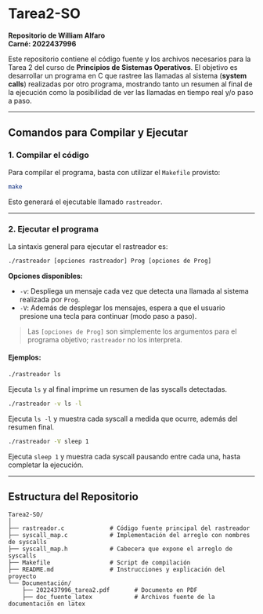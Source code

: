 # Tarea2-SO

**Repositorio de William Alfaro**  
**Carné: 2022437996**

Este repositorio contiene el código fuente y los archivos necesarios para la Tarea 2 del curso de **Principios de Sistemas Operativos**. El objetivo es desarrollar un programa en C que rastree las llamadas al sistema (**system calls**) realizadas por otro programa, mostrando tanto un resumen al final de la ejecución como la posibilidad de ver las llamadas en tiempo real y/o paso a paso.

---

## Comandos para Compilar y Ejecutar

### 1. Compilar el código

Para compilar el programa, basta con utilizar el `Makefile` provisto:

```bash
make
```

Esto generará el ejecutable llamado `rastreador`.

---

### 2. Ejecutar el programa

La sintaxis general para ejecutar el rastreador es:

```bash
./rastreador [opciones rastreador] Prog [opciones de Prog]
```

**Opciones disponibles:**

- `-v`: Despliega un mensaje cada vez que detecta una llamada al sistema realizada por `Prog`.
- `-V`: Además de desplegar los mensajes, espera a que el usuario presione una tecla para continuar (modo paso a paso).

> Las `[opciones de Prog]` son simplemente los argumentos para el programa objetivo; `rastreador` no los interpreta.

#### Ejemplos:

```bash
./rastreador ls
```

Ejecuta `ls` y al final imprime un resumen de las syscalls detectadas.

```bash
./rastreador -v ls -l
```

Ejecuta `ls -l` y muestra cada syscall a medida que ocurre, además del resumen final.

```bash
./rastreador -V sleep 1
```

Ejecuta `sleep 1` y muestra cada syscall pausando entre cada una, hasta completar la ejecución.

---

## Estructura del Repositorio

```
Tarea2-SO/
│
├── rastreador.c             # Código fuente principal del rastreador
├── syscall_map.c            # Implementación del arreglo con nombres de syscalls
├── syscall_map.h            # Cabecera que expone el arreglo de syscalls
├── Makefile                 # Script de compilación
├── README.md                # Instrucciones y explicación del proyecto
└── Documentación/
    ├── 2022437996_tarea2.pdf       # Documento en PDF
    ├── doc_fuente_latex            # Archivos fuente de la documentación en latex
```
